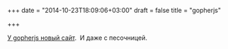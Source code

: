 +++
date = "2014-10-23T18:09:06+03:00"
draft = false
title = "gopherjs"

+++

<p><a href="http://gopherjs.org/">У&nbsp;gopherjs новый сайт</a>. &nbsp;И даже с песочницей.</p>


